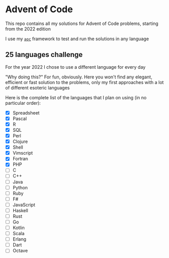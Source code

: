 # Advent of Code
This repo contains all my solutions for Advent of Code problems, starting from the 2022 edition

I use my [`aoc`](https://github.com/albertolazari/aoc) framework to test and run the solutions in any language

## 25 languages challenge
For the year 2022 I chose to use a different language for every day

"Why doing this?" For fun, obviously. Here you won't find any elegant, efficient or fast solution to the problems, only my first approaches with a lot of different esoteric languages

Here is the complete list of the languages that I plan on using (in no particular order):
- [X] Spreadsheet
- [X] Pascal
- [X] R
- [X] SQL
- [X] Perl
- [X] Clojure
- [X] Shell
- [X] Vimscript
- [X] Fortran
- [X] PHP
- [ ] C
- [ ] C++
- [ ] Java
- [ ] Python
- [ ] Ruby
- [ ] F#
- [ ] JavaScript
- [ ] Haskell
- [ ] Rust
- [ ] Go
- [ ] Kotlin
- [ ] Scala
- [ ] Erlang
- [ ] Dart
- [ ] Octave
